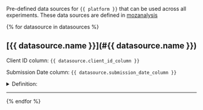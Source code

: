 Pre-defined data sources for `{{ platform }}` that can be used across all experiments. These data sources are defined in [mozanalysis](https://github.com/mozilla/mozanalysis/tree/main/src/mozanalysis/metrics)

{% for datasource in datasources %}
## [{{ datasource.name }}](#{{ datasource.name }})

Client ID column: `{{ datasource.client_id_column }}`

Submission Date column: ``{{ datasource.submission_date_column }}``

<details>
<summary>Definition:</summary>

```sql
{{ datasource._from_expr | trim }}
```
</details>

---
{% endfor %}
